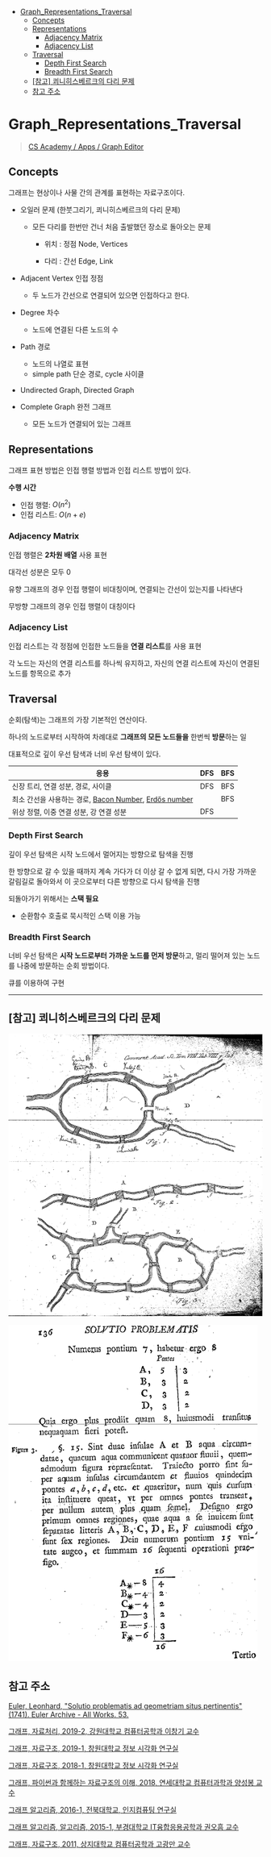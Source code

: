 - [Graph_Representations_Traversal](#graph_representations_traversal)
  * [Concepts](#concepts)
  * [Representations](#representations)
    + [Adjacency Matrix](#adjacency-matrix)
    + [Adjacency List](#adjacency-list)
  * [Traversal](#traversal)
    + [Depth First Search](#depth-first-search)
    + [Breadth First Search](#breadth-first-search)
  * [[참고] 쾨니히스베르크의 다리 문제](#참고-쾨니히스베르크의-다리-문제)
  * [참고 주소](#참고-주소)

# Graph_Representations_Traversal

> [CS Academy / Apps / Graph Editor](https://csacademy.com/app/graph_editor/)

## Concepts

그래프는 현상이나 사물 간의 관계를 표현하는 자료구조이다.

- 오일러 문제 (한붓그리기, 쾨니히스베르크의 다리 문제)

  - 모든 다리를 한번만 건너 처음 출발했던 장소로 돌아오는 문제

    - 위치 : 정점 Node, Vertices

    - 다리 : 간선 Edge, Link

- Adjacent Vertex 인접 정점
  - 두 노드가 간선으로 연결되어 있으면 인접하다고 한다.
- Degree 차수
  - 노드에 연결된 다른 노드의 수
- Path 경로
  - 노드의 나열로 표현
  - simple path 단순 경로, cycle 사이클
- Undirected Graph, Directed Graph
- Complete Graph 완전 그래프
  - 모든 노드가 연결되어 있는 그래프

## Representations

그래프 표현 방법은 인접 행렬 방법과 인접 리스트 방법이 있다.

**수행 시간**

- 인접 행렬: $O(n^2)$
- 인접 리스트: $O(n+e)$

### Adjacency Matrix

인접 행렬은 **2차원 배열** 사용 표현

대각선 성분은 모두 0

유향 그래프의 경우 인접 행렬이 비대칭이며, 연결되는 간선이 있는지를 나타낸다

무방향 그래프의 경우 인접 행렬이 대칭이다

### Adjacency List

인접 리스트는 각 정점에 인접한 노드들을 **연결 리스트**를 사용 표현

각 노드는 자신의 연결 리스트를 하나씩 유지하고, 자신의 연결 리스트에 자신이 연결된 노드를 항목으로 추가

## Traversal

순회(탐색)는 그래프의 가장 기본적인 연산이다.

하나의 노드로부터 시작하여 차례대로 **그래프의 모든 노드들을** 한번씩 **방문**하는 일

대표적으로 깊이 우선 탐색과 너비 우선 탐색이 있다.

| 응용                                                         | DFS  | BFS  |
| ------------------------------------------------------------ | ---- | ---- |
| 신장 트리, 연결 성분, 경로, 사이클                           | DFS  | BFS  |
| 최소 간선을 사용하는 경로, [Bacon Number](https://oracleofbacon.org/), [Erdős number](https://mathworld.wolfram.com/ErdosNumber.html) |      | BFS  |
| 위상 정렬, 이중 연결 성분, 강 연결 성분                      | DFS  |      |

### Depth First Search

깊이 우선 탐색은 시작 노드에서 멀어지는 방향으로 탐색을 진행

한 방향으로 갈 수 있을 때까지 계속 가다가 더 이상 갈 수 없게 되면, 다시 가장 가까운 갈림길로 돌아와서 이 곳으로부터 다른 방향으로 다시 탐색을 진행

되돌아가기 위해서는 **스택 필요**

- 순환함수 호출로 묵시적인 스택 이용 가능

### Breadth First Search

너비 우선 탐색은 **시작 노드로부터 가까운 노드를 먼저 방문**하고, 멀리 떨어져 있는 노드를 나중에 방문하는 순회 방법이다.

큐를 이용하여 구현

---

## [참고] 쾨니히스베르크의 다리 문제

![Euler_02](images/Euler_02.png)

![Euler_02](images/Euler_10.png)

## 참고 주소

[Euler, Leonhard, "Solutio problematis ad geometriam situs pertinentis" (1741). Euler Archive - All Works. 53.](http://eulerarchive.maa.org//docs/originals/E053.pdf)

[그래프, 자료처리, 2019-2, 강원대학교 컴퓨터공학과 이창기 교수](https://cs.kangwon.ac.kr/~leeck/DS2/DS_10.pdf)

[그래프, 자료구조, 2019-1, 창원대학교 정보 시각화 연구실](http://ivis.kr/images/4/41/10.%EA%B7%B8%EB%9E%98%ED%94%841%282019%29.pdf)

[그래프, 자료구조, 2018-1, 창원대학교 정보 시각화 연구실](http://ivis.kr/images/f/fc/2018_DS_ch11.pdf)

[그래프, 파이썬과 함께하는 자료구조의 이해, 2018, 연세대학교 컴퓨터과학과 양성봉 교수](https://www.booksr.co.kr/html/book/book.asp?seq=697039)

[그래프 알고리즘, 2016-1, 전북대학교, 인지컴퓨팅 연구실](https://nlp.jbnu.ac.kr/AL/ch09.pdf)

[그래프 알고리즘, 알고리즘, 2015-1, 부경대학교 IT융합응용공학과 권오흠 교수](http://contents2.kocw.or.kr/KOCW/document/2015/pukyong/kwonoeum/6.pdf)

[그래프, 자료구조, 2011,  상지대학교 컴퓨터공학과 고광만 교수](http://compiler.sangji.ac.kr/lecture/ds/2011/lecture08_Graph.pdf)

